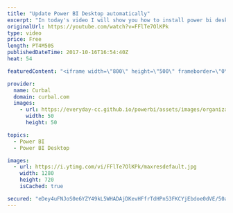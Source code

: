 ```yaml
---
title: "Update Power BI Desktop automatically"
excerpt: "In today's video I will show you how to install power bi desktop so you get automatic downloads every time the power Bi team releases a new version.  The great thing about this is that you dont need to have administrator rights on your computer to get the download. Great if you are a big company right?"
originalUrl: https://youtube.com/watch?v=FFlTe7OlKPk
type: video
price: Free
length: PT4M50S
publishedDateTime: 2017-10-16T16:54:40Z
heat: 54

featuredContent: "<iframe width=\"800\" height=\"500\" frameborder=\"0\" src=\"https://www.youtube.com/embed/FFlTe7OlKPk\" allow=\"accelerometer; autoplay; encrypted-media; gyroscope; picture-in-picture\" allowfullscreen></iframe>"

provider:
  name: Curbal
  domain: curbal.com
  images:
    - url: https://everyday-cc.github.io/powerbi/assets/images/organizations/curbal.com-50x50.jpg
      width: 50
      height: 50

topics:
  - Power BI
  - Power BI Desktop

images:
  - url: https://i.ytimg.com/vi/FFlTe7OlKPk/maxresdefault.jpg
    width: 1280
    height: 720
    isCached: true

secured: "eDey4uFNJoS0e6YZY49kL5WHADAjDKevHFfrTdHPn53FKCYjEbdoe0dVE/50aysrdgRxTD3gabk0D8qseQRdwgWbNZaHUQbW6ZZoPHlzcFBmltG4z1Cqzdend+U2YNVq3vwVTik8kbBpqehl16XNGPhTLnbIt0VaCGcQOtEhUAX41joEmCbYIj0gvXndkKR4tYqR+BubRE20adpHE7Gwr9Y9ZEXtnSxw1kf1jmkKqpAATMCiuGLsCrc+qQDGTWhVPgtWn5I56BYt1KVls+NviGr4Pu19btbB02qVTcIdi+1Rh/E/yrrv2LrMlFuzpDpP/RU2S5li1HeMhkO0OULE3YnhWvq1u5lI0l1GKECmW8FNnhnz0EwrlGcrffjYp4Kxkqo2o4k1z4yi8tHH66bJLmJvvKFxzD7H/VaKjDg74Mc=;KFBB1BXk759KuYz46PoEdw=="
---
```


